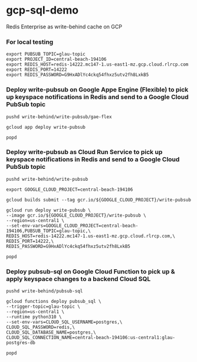 # gcp-sql-demo
Redis Enterprise as write-behind cache on GCP


### For local testing
```
export PUBSUB_TOPIC=glau-topic
export PROJECT_ID=central-beach-194106
export REDIS_HOST=redis-14222.mc147-1.us-east1-mz.gcp.cloud.rlrcp.com
export REDIS_PORT=14222
export REDIS_PASSWORD=G9HxADlYc4ckq54fhxz5utv2fh8LxkB5
```

### Deploy write-pubsub on Google Appe Engine (Flexible) to pick up keyspace notifications in Redis and send to a Google Cloud PubSub topic
```
pushd write-behind/write-pubsub/gae-flex

gcloud app deploy write-pubsub 

popd
```


### Deploy write-pubsub as Cloud Run Service to pick up keyspace notifications in Redis and send to a Google Cloud PubSub topic
```
pushd write-behind/write-pubsub

export GOOGLE_CLOUD_PROJECT=central-beach-194106

gcloud builds submit --tag gcr.io/${GOOGLE_CLOUD_PROJECT}/write-pubsub

gcloud run deploy write-pubsub \
--image gcr.io/${GOOGLE_CLOUD_PROJECT}/write-pubsub \
--region=us-central1 \
--set-env-vars=GOOGLE_CLOUD_PROJECT=central-beach-194106,PUBSUB_TOPIC=glau-topic,\
REDIS_HOST=redis-14222.mc147-1.us-east1-mz.gcp.cloud.rlrcp.com,\
REDIS_PORT=14222,\
REDIS_PASSWORD=G9HxADlYc4ckq54fhxz5utv2fh8LxkB5

popd
```
   
### Deploy pubsub-sql on Google Cloud Function to pick up & apply keyspace changes to a backend Cloud SQL 
```
pushd write-behind/pubsub-sql

gcloud functions deploy pubsub_sql \
--trigger-topic=glau-topic \
--region=us-central1 \
--runtime python310 \
--set-env-vars=CLOUD_SQL_USERNAME=postgres,\
CLOUD_SQL_PASSWORD=redis,\
CLOUD_SQL_DATABASE_NAME=postgres,\
CLOUD_SQL_CONNECTION_NAME=central-beach-194106:us-central1:glau-postgres-db

popd
```
